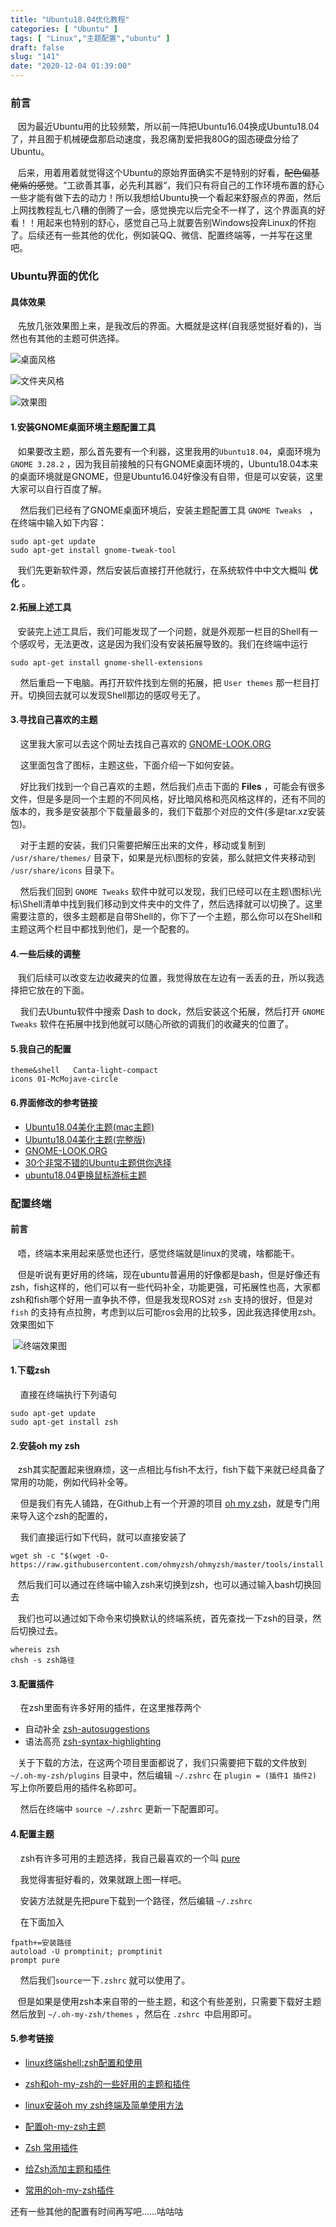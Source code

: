 ```yaml
---
title: "Ubuntu18.04优化教程"
categories: [ "Ubuntu" ]
tags: [ "Linux","主题配置","ubuntu" ]
draft: false
slug: "141"
date: "2020-12-04 01:39:00"
---
```





### 前言

​	&nbsp;&nbsp;&nbsp;因为最近Ubuntu用的比较频繁，所以前一阵把Ubuntu16.04换成Ubuntu18.04了，并且囿于机械硬盘那启动速度，我忍痛割爱把我80G的固态硬盘分给了Ubuntu。

​	&nbsp;&nbsp;&nbsp;后来，用着用着就觉得这个Ubuntu的原始界面确实不是特别的好看，~~配色偏基佬紫的感觉~~。“工欲善其事，必先利其器“，我们只有将自己的工作环境布置的舒心一些才能有做下去的动力！所以我想给Ubuntu换一个看起来舒服点的界面，然后上网找教程乱七八糟的倒腾了一会，感觉换完以后完全不一样了，这个界面真的好看！！用起来也特别的舒心，感觉自己马上就要告别Windows投奔Linux的怀抱了。后续还有一些其他的优化，例如装QQ、微信、配置终端等，一并写在这里吧。

### Ubuntu界面的优化

#### 具体效果

​	&nbsp;&nbsp;&nbsp;先放几张效果图上来，是我改后的界面。大概就是这样(自我感觉挺好看的)，当然也有其他的主题可供选择。

![桌面风格][1]

![文件夹风格][2]

![效果图][3]

#### 1.安装GNOME桌面环境主题配置工具	

​	&nbsp;&nbsp;&nbsp;如果要改主题，那么首先要有一个利器，这里我用的`Ubuntu18.04`，桌面环境为 `GNOME 3.28.2` ，因为我目前接触的只有GNOME桌面环境的，Ubuntu18.04本来的桌面环境就是GNOME，但是Ubuntu16.04好像没有自带，但是可以安装，这里大家可以自行百度了解。

​	&nbsp;&nbsp;&nbsp;然后我们已经有了GNOME桌面环境后，安装主题配置工具 `GNOME Tweaks ` ，在终端中输入如下内容：

```shell
sudo apt-get update
sudo apt-get install gnome-tweak-tool 
```

​	&nbsp;&nbsp;&nbsp;我们先更新软件源，然后安装后直接打开他就行，在系统软件中中文大概叫 **优化** 。

#### 2.拓展上述工具

​	&nbsp;&nbsp;&nbsp;安装完上述工具后，我们可能发现了一个问题，就是外观那一栏目的Shell有一个感叹号，无法更改，这是因为我们没有安装拓展导致的。我们在终端中运行

```shell
sudo apt-get install gnome-shell-extensions
```

​	&nbsp;&nbsp;&nbsp;然后重启一下电脑。再打开软件找到左侧的拓展，把 `User themes` 那一栏目打开。切换回去就可以发现Shell那边的感叹号无了。

#### 3.寻找自己喜欢的主题

​	&nbsp;&nbsp;&nbsp;这里我大家可以去这个网址去找自己喜欢的 [GNOME-LOOK.ORG](https://www.gnome-look.org) 

​	&nbsp;&nbsp;&nbsp;这里面包含了图标，主题这些，下面介绍一下如何安装。

​	&nbsp;&nbsp;&nbsp;好比我们找到一个自己喜欢的主题，然后我们点击下面的 **Files** ，可能会有很多文件，但是多是同一个主题的不同风格，好比暗风格和亮风格这样的，还有不同的版本的，我多是安装那个下载量最多的，我们下载那个对应的文件(多是tar.xz安装包)。

​	&nbsp;&nbsp;&nbsp;对于主题的安装，我们只需要把解压出来的文件，移动或复制到 `/usr/share/themes/` 目录下，如果是光标\图标的安装，那么就把文件夹移动到 `/usr/share/icons` 目录下。

​	&nbsp;&nbsp;&nbsp;然后我们回到 `GNOME Tweaks` 软件中就可以发现，我们已经可以在主题\图标\光标\Shell清单中找到我们移动到文件夹中的文件了，然后选择就可以切换了。这里需要注意的，很多主题都是自带Shell的，你下了一个主题，那么你可以在Shell和主题这两个栏目中都找到他们，是一个配套的。

#### 4.一些后续的调整

​	&nbsp;&nbsp;&nbsp;我们后续可以改变左边收藏夹的位置，我觉得放在左边有一丢丢的丑，所以我选择把它放在的下面。

​	&nbsp;&nbsp;&nbsp;我们去Ubuntu软件中搜索 Dash to dock，然后安装这个拓展，然后打开 `GNOME Tweaks` 软件在拓展中找到他就可以随心所欲的调我们的收藏夹的位置了。

#### 5.我自己的配置

```
theme&shell   Canta-light-compact
icons 01-McMojave-circle
```

#### 6.界面修改的参考链接

+ [Ubuntu18.04美化主题(mac主题)](https://blog.csdn.net/lishanleilixin/article/details/80453565)
+ [Ubuntu18.04美化主题(完整版)](https://blog.csdn.net/qq_42527676/article/details/91356154)
+ [GNOME-LOOK.ORG](https://www.gnome-look.org)
+ [30个非常不错的Ubuntu主题供你选择](https://www.jianshu.com/p/4fb5e4657695)
+ [ubuntu18.04更换鼠标游标主题](https://blog.csdn.net/maodexuedinge_/article/details/106652323)



### 配置终端

#### 前言

​	&nbsp;&nbsp;&nbsp;唔，终端本来用起来感觉也还行，感觉终端就是linux的灵魂，啥都能干。

​	&nbsp;&nbsp;&nbsp;但是听说有更好用的终端，现在ubuntu普遍用的好像都是bash，但是好像还有zsh，fish这样的，他们可以有一些代码补全，功能更强，可拓展性也高，大家都zsh和fish哪个好用一直争执不停，但是我发现ROS对 `zsh` 支持的很好，但是对 `fish` 的支持有点拉胯，考虑到以后可能ros会用的比较多，因此我选择使用zsh。效果图如下

​	![终端效果图][4]

#### 1.下载zsh

​	&nbsp;&nbsp;&nbsp;直接在终端执行下列语句

```shell
sudo apt-get update
sudo apt-get install zsh
```

#### 2.安装oh my zsh

​	&nbsp;&nbsp;&nbsp;zsh其实配置起来很麻烦，这一点相比与fish不太行，fish下载下来就已经具备了常用的功能，例如代码补全等。

​	&nbsp;&nbsp;&nbsp;但是我们有先人铺路，在Github上有一个开源的项目 [oh my zsh](https://github.com/ohmyzsh/ohmyzsh)，就是专门用来导入这个zsh的配置的，

​	&nbsp;&nbsp;&nbsp;我们直接运行如下代码，就可以直接安装了

```shell
wget sh -c "$(wget -O- https://raw.githubusercontent.com/ohmyzsh/ohmyzsh/master/tools/install.sh)"
```

​	&nbsp;&nbsp;&nbsp;然后我们可以通过在终端中输入zsh来切换到zsh，也可以通过输入bash切换回去

​	&nbsp;&nbsp;&nbsp;我们也可以通过如下命令来切换默认的终端系统，首先查找一下zsh的目录，然后切换过去。

```shell
whereis zsh
chsh -s zsh路径
```

#### 3.配置插件

​	&nbsp;&nbsp;&nbsp;在zsh里面有许多好用的插件，在这里推荐两个

+ 自动补全 [zsh-autosuggestions](https://github.com/zsh-users/zsh-autosuggestions)
+ 语法高亮 [zsh-syntax-highlighting](https://github.com/zsh-users/zsh-syntax-highlighting)

​	&nbsp;&nbsp;&nbsp;关于下载的方法，在这两个项目里面都说了，我们只需要把下载的文件放到  `~/.oh-my-zsh/plugins` 目录中，然后编辑 `~/.zshrc` 在 `plugin = (插件1 插件2)` 写上你所要启用的插件名称即可。

​	&nbsp;&nbsp;&nbsp;然后在终端中 `source ~/.zshrc` 更新一下配置即可。

#### 4.配置主题

​	&nbsp;&nbsp;&nbsp;zsh有许多可用的主题选择，我自己最喜欢的一个叫 [pure](https://github.com/sindresorhus/pure)

​	&nbsp;&nbsp;&nbsp;我觉得害挺好看的，效果就跟上图一样吧。

​	&nbsp;&nbsp;&nbsp;安装方法就是先把pure下载到一个路径，然后编辑 `~/.zshrc`

​	&nbsp;&nbsp;&nbsp;在下面加入

```
fpath+=安装路径
autoload -U promptinit; promptinit
prompt pure
```

​	&nbsp;&nbsp;&nbsp;然后我们`source`一下`.zshrc` 就可以使用了。

​	&nbsp;&nbsp;&nbsp;但是如果是使用zsh本来自带的一些主题，和这个有些差别，只需要下载好主题然后放到 `~/.oh-my-zsh/themes` ，然后在 `.zshrc `中启用即可。

#### 5.参考链接

+ [linux终端shell:zsh配置和使用](https://www.cnblogs.com/rainy0426/articles/13163167.html)
+ [zsh和oh-my-zsh的一些好用的主题和插件](https://blog.csdn.net/shengzhu1/article/details/55272234/)
+ [linux安装oh my zsh终端及简单使用方法](https://blog.csdn.net/yuqiongran/article/details/52280522)
+ [配置oh-my-zsh主题](https://www.jianshu.com/p/497b4af1334d)
+ [Zsh 常用插件](https://www.jianshu.com/p/a94e2c59f244)

+ [给Zsh添加主题和插件](https://linux.cn/article-11426-1.html)
+ [常用的oh-my-zsh插件](https://zhuanlan.zhihu.com/p/61447507)


还有一些其他的配置有时间再写吧……咕咕咕

  [1]: https://www.zzsqwq.cn/usr/uploads/2020/12/171170690.png
  [2]: https://www.zzsqwq.cn/usr/uploads/2020/12/3724154221.png
  [3]: https://www.zzsqwq.cn/usr/uploads/2020/12/3559388649.png
  [4]: https://www.zzsqwq.cn/usr/uploads/2020/12/3375893306.png
